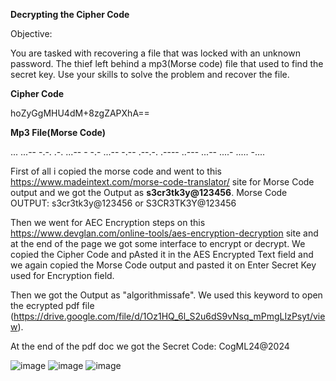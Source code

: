 **Decrypting the Cipher Code**

Objective:

You are tasked with recovering a file that was locked with an unknown password. The thief left behind a mp3(Morse code) file that used to find the secret key. Use your skills to solve the problem and recover the file.

**Cipher Code**

hoZyGgMHU4dM+8zgZAPXhA==



**Mp3 File(Morse Code)**

... ...-- -.-. .-. ...-- - -.- ...-- -.-- .--.-. .---- ..--- ...-- ....- ..... -....


First of all i copied the morse code and went to this https://www.madeintext.com/morse-code-translator/ site for Morse Code output and we got the Output as **s3cr3tk3y@123456**.
Morse Code OUTPUT: s3cr3tk3y@123456 or S3CR3TK3Y@123456

Then we went for AEC Encryption steps on this https://www.devglan.com/online-tools/aes-encryption-decryption site and at the end of the page we got some interface to encrypt or decrypt. We copied the Cipher Code and pAsted it in the AES Encrypted Text field and we again copied the Morse Code output and pasted it on Enter Secret Key used for Encryption field.

Then we got the Output as "algorithmissafe". We used this keyword to open the ecrypted pdf file (https://drive.google.com/file/d/1Oz1HQ_6l_S2u6dS9vNsq_mPmgLIzPsyt/view).

At the end of the pdf doc we got the Secret Code: CogML24@2024

![image](https://github.com/user-attachments/assets/38b28511-20d8-4933-83d5-bd98a4eff969)
![image](https://github.com/user-attachments/assets/ea776222-5961-41e6-b741-64286e4fa524)
![image](https://github.com/user-attachments/assets/bc2aa213-3b8d-4dbb-9bf9-cc520dd84246)

